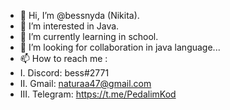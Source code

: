 - 👋 Hi, I’m @bessnyda (Nikita).
- 👀 I’m interested in Java.
- 🌱 I’m currently learning in school.
- 💞️ I’m looking for collaboration in java language...
- 📫 How to reach me : 
- I.   Discord: bess#2771
- II.  Gmail: naturaa47@gmail.com
- III. Telegram: https://t.me/PedalimKod
